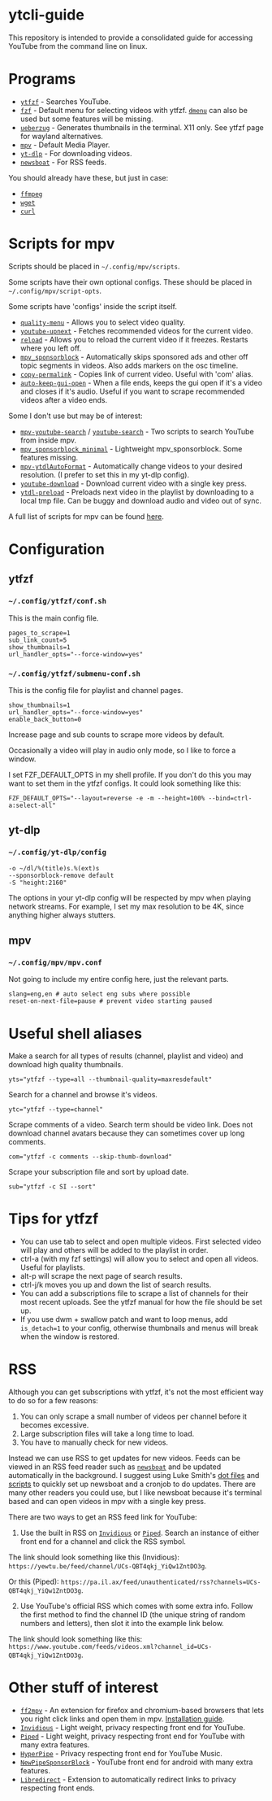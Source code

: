 # ytcli-guide

This repository is intended to provide a consolidated guide for accessing YouTube from the command line on linux.

# Programs

* [`ytfzf`](https://github.com/pystardust/ytfzf) - Searches YouTube.
* [`fzf`](https://github.com/junegunn/fzf) - Default menu for selecting videos with ytfzf. [`dmenu`](https://tools.suckless.org/dmenu/) can also be used but some features will be missing. 
* [`ueberzug`](https://github.com/seebye/ueberzug) - Generates thumbnails in the terminal. X11 only. See ytfzf page for wayland alternatives.
* [`mpv`](https://github.com/mpv-player/mpv) - Default Media Player.
* [`yt-dlp`](https://github.com/yt-dlp/yt-dlp) - For downloading videos.
* [`newsboat`](https://github.com/newsboat/newsboat) - For RSS feeds.

You should already have these, but just in case:
* [`ffmpeg`](https://github.com/FFmpeg/FFmpeg)
* [`wget`](https://github.com/mirror/wget)
* [`curl`](https://github.com/curl/curl)

# Scripts for mpv

Scripts should be placed in `~/.config/mpv/scripts`.

Some scripts have their own optional configs. These should be placed in `~/.config/mpv/script-opts`.

Some scripts have 'configs' inside the script itself. 

* [`quality-menu`](https://github.com/christoph-heinrich/mpv-quality-menu) - Allows you to select video quality.
* [`youtube-upnext`](https://github.com/cvzi/mpv-youtube-upnext) - Fetches recommended videos for the current video.
* [`reload`](https://github.com/sibwaf/mpv-scripts/blob/master/reload.lua) - Allows you to reload the current video if it freezes. Restarts where you left off.
* [`mpv_sponsorblock`](https://github.com/po5/mpv_sponsorblock) - Automatically skips sponsored ads and other off topic segments in videos. Also adds markers on the osc timeline.
* [`copy-permalink`](https://gist.github.com/2084x/699fe48cff983bcbaf532d82e1515269) - Copies link of current video. Useful with 'com' alias.
* [`auto-keep-gui-open`](https://github.com/VideoPlayerCode/mpv-tools/blob/master/scripts/auto-keep-gui-open.lua) - When a file ends, keeps the gui open if it's a video and closes if it's audio. Useful if you want to scrape recommended videos after a video ends.

Some I don't use but may be of interest:

* [`mpv-youtube-search`](https://github.com/rozari0/mpv-youtube-search) / [`youtube-search`](https://github.com/CogentRedTester/mpv-scripts/blob/master/youtube-search.lua) - Two scripts to search YouTube from inside mpv.
* [`mpv_sponsorblock_minimal`](https://github.com/bbhtt/mpv_sponsorblock_minimal) - Lightweight mpv_sponsorblock. Some features missing.
* [`mpv-ytdlAutoFormat`](https://github.com/Samillion/mpv-ytdlautoformat) - Automatically change videos to your desired resolution. (I prefer to set this in my yt-dlp config).
* [`youtube-download`](https://github.com/cvzi/mpv-youtube-download) - Download current video with a single key press.
* [`ytdl-preload`](https://gist.github.com/bitingsock/17d90e3deeb35b5f75e55adb19098f58) - Preloads next video in the playlist by downloading to a local tmp file. Can be buggy and download audio and video out of sync.

A full list of scripts for mpv can be found [here](https://github.com/mpv-player/mpv/wiki/User-Scripts). 

# Configuration
## ytfzf
### `~/.config/ytfzf/conf.sh`

This is the main config file.
```
pages_to_scrape=1
sub_link_count=5
show_thumbnails=1
url_handler_opts="--force-window=yes"
```

### `~/.config/ytfzf/submenu-conf.sh`

This is the config file for playlist and channel pages.

```
show_thumbnails=1
url_handler_opts="--force-window=yes"
enable_back_button=0
```

Increase page and sub counts to scrape more videos by default.

Occasionally a video will play in audio only mode, so I like to force a window.

I set FZF_DEFAULT_OPTS in my shell profile. If you don't do this you may want to set them in the ytfzf configs. It could look something like this: 

`FZF_DEFAULT_OPTS="--layout=reverse -e -m --height=100% --bind=ctrl-a:select-all"`

## yt-dlp
### `~/.config/yt-dlp/config`
```
-o ~/dl/%(title)s.%(ext)s
--sponsorblock-remove default
-S "height:2160"
```

The options in your yt-dlp config will be respected by mpv when playing network streams. For example, I set my max resolution to be 4K, since anything higher always stutters.

## mpv
### `~/.config/mpv/mpv.conf`

Not going to include my entire config here, just the relevant parts.

```
slang=eng,en # auto select eng subs where possible
reset-on-next-file=pause # prevent video starting paused
```

# Useful shell aliases
Make a search for all types of results (channel, playlist and video) and download high quality thumbnails.

`yts="ytfzf --type=all --thumbnail-quality=maxresdefault"` 

Search for a channel and browse it's videos.

`ytc="ytfzf --type=channel"`

Scrape comments of a video. Search term should be video link. Does not download channel avatars because they can sometimes cover up long comments.

`com="ytfzf -c comments --skip-thumb-download"`

Scrape your subscription file and sort by upload date.

`sub="ytfzf -c SI --sort"`

# Tips for ytfzf
* You can use tab to select and open multiple videos. First selected video will play and others will be added to the playlist in order.
* ctrl-a (with my fzf settings) will allow you to select and open all videos. Useful for playlists.
* alt-p will scrape the next page of search results.
* ctrl-j/k moves you up and down the list of search results.
* You can add a subscriptions file to scrape a list of channels for their most recent uploads. See the ytfzf manual for how the file should be set up.
* If you use dwm + swallow patch and want to loop menus, add `is_detach=1` to your config, otherwise thumbnails and menus will break when the window is restored.

# RSS
Although you can get subscriptions with ytfzf, it's not the most efficient way to do so for a few reasons:

1. You can only scrape a small number of videos per channel before it becomes excessive.
2. Large subscription files will take a long time to load.
3. You have to manually check for new videos.

Instead we can use RSS to get updates for new videos. Feeds can be viewed in an RSS feed reader such as [`newsboat`](https://github.com/newsboat/newsboat) and be updated automatically in the background. I suggest using Luke Smith's [dot files](https://github.com/LukeSmithxyz/voidrice/blob/master/.config/newsboat/config) and [scripts](https://github.com/LukeSmithxyz/voidrice/blob/master/.local/bin/cron/newsup) to quickly set up newsboat and a cronjob to do updates. There are many other readers you could use, but I like newsboat because it's terminal based and can open videos in mpv with a single key press.

There are two ways to get an RSS feed link for YouTube:

1. Use the built in RSS on [`Invidious`](https://github.com/iv-org/invidious) or [`Piped`](https://github.com/TeamPiped/Piped). Search an instance of either front end for a channel and click the RSS symbol. 

The link should look something like this (Invidious): `https://yewtu.be/feed/channel/UCs-QBT4qkj_YiQw1ZntDO3g`.

Or this (Piped): `https://pa.il.ax/feed/unauthenticated/rss?channels=UCs-QBT4qkj_YiQw1ZntDO3g`.

2. Use YouTube's official RSS which comes with some extra info. Follow the first method to find the channel ID (the unique string of random numbers and letters), then slot it into the example link below.

The link should look something like this: `https://www.youtube.com/feeds/videos.xml?channel_id=UCs-QBT4qkj_YiQw1ZntDO3g`.

# Other stuff of interest
* [`ff2mpv`](https://github.com/woodruffw/ff2mpv) - An extension for firefox and chromium-based browsers that lets you right click links and open them in mpv. [Installation guide](https://youtube.com/watch?v=jfyt5ueyWN8).
* [`Invidious`](https://github.com/iv-org/invidious) - Light weight, privacy respecting front end for YouTube.
* [`Piped`](https://github.com/TeamPiped/Piped) - Light weight, privacy respecting front end for YouTube with many extra features.
* [`HyperPipe`](https://codeberg.org/Hyperpipe/Hyperpipe) - Privacy respecting front end for YouTube Music.
* [`NewPipeSponsorBlock`](https://github.com/gilbsgilbs/NewPipeSponsorBlock) - YouTube front end for android with many extra features.
* [`Libredirect`](https://github.com/libredirect/libredirect) - Extension to automatically redirect links to privacy respecting front ends.
